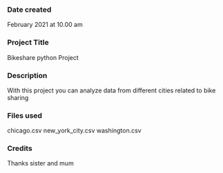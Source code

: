 ### Date created
February 2021 at 10.00 am

### Project Title
Bikeshare python Project

### Description
With this project you can analyze data from different cities related to bike sharing

### Files used
chicago.csv
new_york_city.csv
washington.csv

### Credits
Thanks sister and mum
